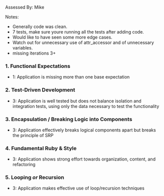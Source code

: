 Assessed By: Mike

Notes:
* Generally code was clean.
* 7 tests, make sure youre running all the tests after adding code.
* Would like to have seen some more edge cases.
* Watch out for unnecessary use of attr_accessor and of unnecessary variables.
* missing iterations 3+

### 1. Functional Expectations

* 1: Application is missing more than one base expectation

### 2. Test-Driven Development

* 3: Application is well tested but does not balance isolation and integration tests, using only the data necessary to test the functionality

### 3. Encapsulation / Breaking Logic into Components

* 3: Application effectively breaks logical components apart but breaks the principle of SRP

### 4. Fundamental Ruby & Style

* 3:  Application shows strong effort towards organization, content, and refactoring

### 5. Looping *or* Recursion

* 3: Application makes effective use of loop/recursion techniques
